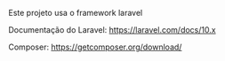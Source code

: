 Este projeto usa o framework laravel

Documentação do Laravel: https://laravel.com/docs/10.x

Composer: https://getcomposer.org/download/
